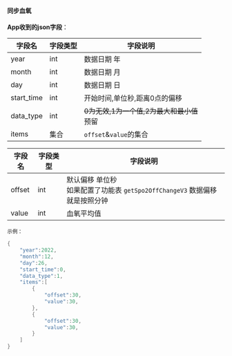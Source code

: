 
#### 同步血氧


**App收到的json字段**：

| 字段名     | 字段类型 | 字段说明                                        |
| ---------- | -------- | ----------------------------------------------- |
| year       | int      | 数据日期 年                                     |
| month      | int      | 数据日期 月                                     |
| day        | int      | 数据日期 日                                     |
| start_time | int      | 开始时间,单位秒,距离0点的偏移                   |
| data_type  | int      | ~~0为无效,1为一个值,2为最大和最小值~~<br />预留 |
| items      | 集合     | `offset`&`value`的集合                          |

| 字段名 | 字段类型 | 字段说明                                                     |
| ------ | -------- | ------------------------------------------------------------ |
| offset | int      | 默认偏移 单位秒 <br/>如果配置了功能表 `getSpo2OffChangeV3` 数据偏移就是按照分钟 |
| value  | int      | 血氧平均值                                                   |

`示例：`

```c
{
    "year":2022,
    "month":12,
    "day":26,
    "start_time":0,
    "data_type":1,
    "items":[
        {
            "offset":30,
            "value":30,
        },
        {
            "offset":30,
            "value":30,
        }
    ]
}
```
